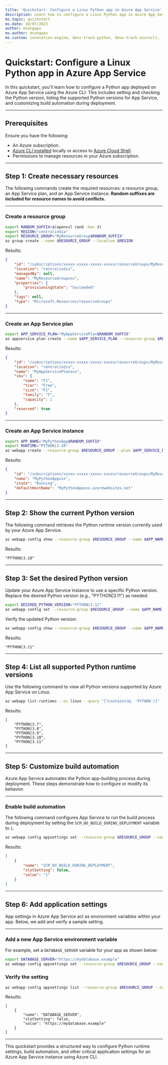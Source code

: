 ```yaml
---
title: 'Quickstart: Configure a Linux Python app in Azure App Service'
description: Learn how to configure a Linux Python app in Azure App Service, including setting Python versions and customizing build automation.
ms.topic: quickstart
ms.date: 10/07/2023
author: msangapu
ms.author: msangapu
ms.custom: innovation-engine, devx-track-python, devx-track-azurecli, linux-related-content
---
```


# Quickstart: Configure a Linux Python app in Azure App Service

In this quickstart, you'll learn how to configure a Python app deployed on Azure App Service using the Azure CLI. This includes setting and checking the Python version, listing the supported Python versions for App Service, and customizing build automation during deployment.

---

## Prerequisites

Ensure you have the following:

- An Azure subscription.
- [Azure CLI installed](https://learn.microsoft.com/cli/azure/install-azure-cli) locally or access to [Azure Cloud Shell](https://ms.portal.azure.com/#cloudshell/).
- Permissions to manage resources in your Azure subscription.

---

## Step 1: Create necessary resources

The following commands create the required resources: a resource group, an App Service plan, and an App Service instance. **Random suffixes are included for resource names to avoid conflicts.**

---

### Create a resource group

```bash
export RANDOM_SUFFIX=$(openssl rand -hex 3)
export REGION="centralindia"
export RESOURCE_GROUP="MyResourceGroup$RANDOM_SUFFIX"
az group create --name $RESOURCE_GROUP --location $REGION
```

Results:

<!-- expected_similarity=0.3 -->

```json
{
    "id": "/subscriptions/xxxxx-xxxxx-xxxxx-xxxxx/resourceGroups/MyResourceGroupxxx",
    "location": "centralindia",
    "managedBy": null,
    "name": "MyResourceGroupxxx",
    "properties": {
        "provisioningState": "Succeeded"
    },
    "tags": null,
    "type": "Microsoft.Resources/resourceGroups"
}
```

---

### Create an App Service plan

```bash
export APP_SERVICE_PLAN="MyAppServicePlan$RANDOM_SUFFIX"
az appservice plan create --name $APP_SERVICE_PLAN --resource-group $RESOURCE_GROUP --sku FREE --is-linux
```

Results:

<!-- expected_similarity=0.3 -->

```json
{
    "id": "/subscriptions/xxxxx-xxxxx-xxxxx-xxxxx/resourceGroups/MyResourceGroupxxx/providers/Microsoft.Web/serverfarms/MyAppServicePlanxxx",
    "location": "centralindia",
    "name": "MyAppServicePlanxxx",
    "sku": {
        "name": "F1",
        "tier": "Free",
        "size": "F1",
        "family": "F",
        "capacity": 1
    },
    "reserved": true
}
```

---

### Create an App Service instance

```bash
export APP_NAME="MyPythonApp$RANDOM_SUFFIX"
export RUNTIME="PYTHON|3.10"
az webapp create --resource-group $RESOURCE_GROUP --plan $APP_SERVICE_PLAN --name $APP_NAME --runtime $RUNTIME
```

Results:

<!-- expected_similarity=0.3 -->

```json
{
    "id": "/subscriptions/xxxxx-xxxxx-xxxxx-xxxxx/resourceGroups/MyResourceGroupxxx/providers/Microsoft.Web/sites/MyPythonAppxxx",
    "name": "MyPythonAppxxx",
    "state": "Running",
    "defaultHostName": "MyPythonAppxxx.azurewebsites.net"
}
```

---

## Step 2: Show the current Python version

The following command retrieves the Python runtime version currently used by your Azure App Service.

```bash
az webapp config show --resource-group $RESOURCE_GROUP --name $APP_NAME --query linuxFxVersion -o jsonc
```

Results:

<!-- expected_similarity=0.3 -->

```jsonc
"PYTHON|3.10"
```

---

## Step 3: Set the desired Python version

Update your Azure App Service instance to use a specific Python version. Replace the desired Python version (e.g., "PYTHON|3.11") as needed.

```bash
export DESIRED_PYTHON_VERSION="PYTHON|3.11"
az webapp config set --resource-group $RESOURCE_GROUP --name $APP_NAME --linux-fx-version $DESIRED_PYTHON_VERSION
```

Verify the updated Python version:

```bash
az webapp config show --resource-group $RESOURCE_GROUP --name $APP_NAME --query linuxFxVersion -o jsonc
```

Results:

<!-- expected_similarity=0.3 -->

```jsonc
"PYTHON|3.11"
```

---

## Step 4: List all supported Python runtime versions

Use the following command to view all Python versions supported by Azure App Service on Linux.

```bash
az webapp list-runtimes --os linux --query "[?contains(@, 'PYTHON')]" -o jsonc
```

Results:

<!-- expected_similarity=0.3 -->

```jsonc
[
    "PYTHON|3.7",
    "PYTHON|3.8",
    "PYTHON|3.9",
    "PYTHON|3.10",
    "PYTHON|3.11"
]
```

---

## Step 5: Customize build automation

Azure App Service automates the Python app-building process during deployment. These steps demonstrate how to configure or modify its behavior.

---

### Enable build automation

The following command configures App Service to run the build process during deployment by setting the `SCM_DO_BUILD_DURING_DEPLOYMENT` variable to `1`.

```bash
az webapp config appsettings set --resource-group $RESOURCE_GROUP --name $APP_NAME --settings SCM_DO_BUILD_DURING_DEPLOYMENT=1
```

Results:

<!-- expected_similarity=0.3 -->

```json
[
    {
        "name": "SCM_DO_BUILD_DURING_DEPLOYMENT",
        "slotSetting": false,
        "value": "1"
    }
]
```

---

## Step 6: Add application settings

App settings in Azure App Service act as environment variables within your app. Below, we add and verify a sample setting.

---

### Add a new App Service environment variable

For example, set a `DATABASE_SERVER` variable for your app as shown below:

```bash
export DATABASE_SERVER="https://mydatabase.example"
az webapp config appsettings set --resource-group $RESOURCE_GROUP --name $APP_NAME --settings DATABASE_SERVER=$DATABASE_SERVER
```

### Verify the setting

```bash
az webapp config appsettings list --resource-group $RESOURCE_GROUP --name $APP_NAME --query "[?name=='DATABASE_SERVER']" -o jsonc
```

Results:

<!-- expected_similarity=0.3 -->

```jsonc
[
    {
        "name": "DATABASE_SERVER",
        "slotSetting": false,
        "value": "https://mydatabase.example"
    }
]
```

---

This quickstart provides a structured way to configure Python runtime settings, build automation, and other critical application settings for an Azure App Service instance using Azure CLI.

